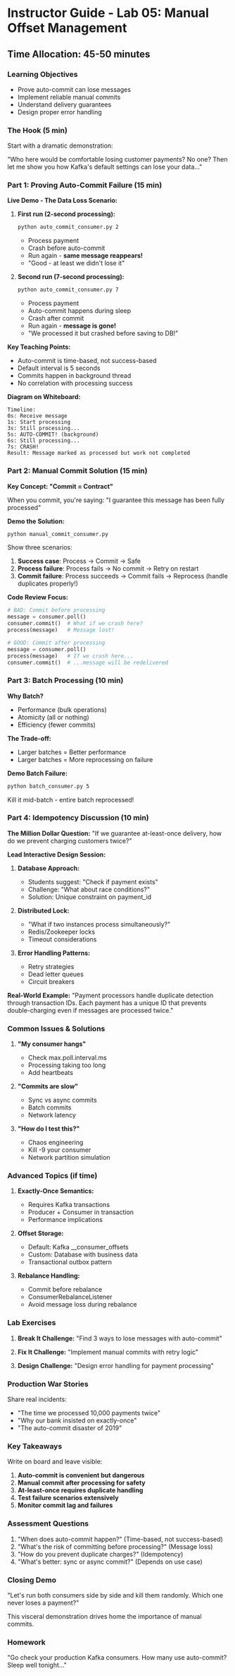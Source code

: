 # Instructor Guide - Lab 05: Manual Offset Management

## Time Allocation: 45-50 minutes

### Learning Objectives
- Prove auto-commit can lose messages
- Implement reliable manual commits
- Understand delivery guarantees
- Design proper error handling

### The Hook (5 min)

Start with a dramatic demonstration:

"Who here would be comfortable losing customer payments? No one? Then let me show you how Kafka's default settings can lose your data..."

### Part 1: Proving Auto-Commit Failure (15 min)

**Live Demo - The Data Loss Scenario:**

1. **First run (2-second processing):**
   ```bash
   python auto_commit_consumer.py 2
   ```
   - Process payment
   - Crash before auto-commit
   - Run again - **same message reappears!**
   - "Good - at least we didn't lose it"

2. **Second run (7-second processing):**
   ```bash
   python auto_commit_consumer.py 7
   ```
   - Process payment
   - Auto-commit happens during sleep
   - Crash after commit
   - Run again - **message is gone!**
   - "We processed it but crashed before saving to DB!"

**Key Teaching Points:**
- Auto-commit is time-based, not success-based
- Default interval is 5 seconds
- Commits happen in background thread
- No correlation with processing success

**Diagram on Whiteboard:**
```
Timeline:
0s: Receive message
1s: Start processing
3s: Still processing...
5s: AUTO-COMMIT! (background)
6s: Still processing...
7s: CRASH!
Result: Message marked as processed but work not completed
```

### Part 2: Manual Commit Solution (15 min)

**Key Concept: "Commit = Contract"**

When you commit, you're saying: "I guarantee this message has been fully processed"

**Demo the Solution:**
```bash
python manual_commit_consumer.py
```

Show three scenarios:

1. **Success case**: Process → Commit → Safe
2. **Process failure**: Process fails → No commit → Retry on restart
3. **Commit failure**: Process succeeds → Commit fails → Reprocess (handle duplicates properly!)

**Code Review Focus:**
```python
# BAD: Commit before processing
message = consumer.poll()
consumer.commit()  # What if we crash here?
process(message)   # Message lost!

# GOOD: Commit after processing  
message = consumer.poll()
process(message)   # If we crash here...
consumer.commit()  # ...message will be redelivered
```

### Part 3: Batch Processing (10 min)

**Why Batch?**
- Performance (bulk operations)
- Atomicity (all or nothing)
- Efficiency (fewer commits)

**The Trade-off:**
- Larger batches = Better performance
- Larger batches = More reprocessing on failure

**Demo Batch Failure:**
```bash
python batch_consumer.py 5
```
Kill it mid-batch - entire batch reprocessed!

### Part 4: Idempotency Discussion (10 min)

**The Million Dollar Question:**
"If we guarantee at-least-once delivery, how do we prevent charging customers twice?"

**Lead Interactive Design Session:**

1. **Database Approach:**
   - Students suggest: "Check if payment exists"
   - Challenge: "What about race conditions?"
   - Solution: Unique constraint on payment_id

2. **Distributed Lock:**
   - "What if two instances process simultaneously?"
   - Redis/Zookeeper locks
   - Timeout considerations

3. **Error Handling Patterns:**
   - Retry strategies
   - Dead letter queues
   - Circuit breakers

**Real-World Example:**
"Payment processors handle duplicate detection through transaction IDs. Each payment has a unique ID that prevents double-charging even if messages are processed twice."

### Common Issues & Solutions

1. **"My consumer hangs"**
   - Check max.poll.interval.ms
   - Processing taking too long
   - Add heartbeats

2. **"Commits are slow"**
   - Sync vs async commits
   - Batch commits
   - Network latency

3. **"How do I test this?"**
   - Chaos engineering
   - Kill -9 your consumer
   - Network partition simulation

### Advanced Topics (if time)

1. **Exactly-Once Semantics:**
   - Requires Kafka transactions
   - Producer + Consumer in transaction
   - Performance implications

2. **Offset Storage:**
   - Default: Kafka __consumer_offsets
   - Custom: Database with business data
   - Transactional outbox pattern

3. **Rebalance Handling:**
   - Commit before rebalance
   - ConsumerRebalanceListener
   - Avoid message loss during rebalance

### Lab Exercises

1. **Break It Challenge:**
   "Find 3 ways to lose messages with auto-commit"

2. **Fix It Challenge:**
   "Implement manual commits with retry logic"

3. **Design Challenge:**
   "Design error handling for payment processing"

### Production War Stories

Share real incidents:
- "The time we processed 10,000 payments twice"
- "Why our bank insisted on exactly-once"
- "The auto-commit disaster of 2019"

### Key Takeaways

Write on board and leave visible:
1. **Auto-commit is convenient but dangerous**
2. **Manual commit after processing for safety**
3. **At-least-once requires duplicate handling**
4. **Test failure scenarios extensively**
5. **Monitor commit lag and failures**

### Assessment Questions

1. "When does auto-commit happen?" (Time-based, not success-based)
2. "What's the risk of committing before processing?" (Message loss)
3. "How do you prevent duplicate charges?" (Idempotency)
4. "What's better: sync or async commit?" (Depends on use case)

### Closing Demo

"Let's run both consumers side by side and kill them randomly. Which one never loses a payment?"

This visceral demonstration drives home the importance of manual commits.

### Homework

"Go check your production Kafka consumers. How many use auto-commit? Sleep well tonight..."